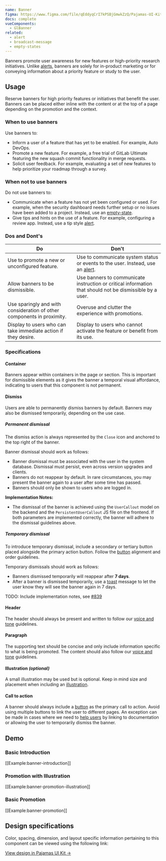 ```yaml
---
name: Banner
figma: https://www.figma.com/file/qEddyqCrI7kPSBjGmwkZzQ/Pajamas-UI-Kit?node-id=425%3A4
docs: complete
vueComponents:
  - GlBanner
related:
  - alert
  - broadcast-message
  - empty-states
---
```


Banners promote user awareness for new features or high-priority research initiatives. Unlike [alerts](/components/alert), banners are solely for in-product marketing or for conveying information about a priority feature or study to the user.

## Usage

Reserve banners for high priority features or initiatives that benefit the user. Banners can be placed either inline with the content or at the top of a page depending on the promotion and the context.

### When to use banners

Use banners to:

- Inform a user of a feature that has yet to be enabled. For example, Auto DevOps.
- Promote a new feature. For example, a free trial of GitLab Ultimate featuring the new squash commit functionality in merge requests.
- Solicit user feedback. For example, evaluating a set of new features to help prioritize your roadmap through a survey. 

### When not to use banners

Do not use banners to:

- Communicate when a feature has not yet been configured or used. For example, when the security dashboard needs further setup or no issues have been added to a project. Instead, use an [empty-state](https://design.gitlab.com/regions/empty-states).
- Give tips and hints on the use of a feature. For example, configuring a review app. Instead, use a tip style [alert](/components/alert).

### Dos and Dont's

| Do | Don't |
| ------ | ------ |
| Use to promote a new or unconfigured feature. | Use to communicate system status or events to the user. Instead, use an [alert](/components/alert). |
| Allow banners to be dismissible. | Use banners to communicate instruction or critical information that should not be dismissible by a user. |
| Use sparingly and with consideration of other components in proximity. | Overuse and clutter the experience with promotions. |
| Display to users who can take immediate action if they desire. | Display to users who cannot activate the feature or benefit from its use. |

### Specifications

#### Container

Banners appear within containers in the page or section. This is important for dismissible elements as it gives the banner a temporal visual affordance, indicating to users that this component is not permanent.

#### Dismiss

Users are able to permanently dismiss banners by default. Banners may also be dismissed temporarily, depending on the use case.

##### Permanent dismissal

The dismiss action is always represented by the `Close` icon and anchored to the top right of the banner.

Banner dismissal should work as follows:
* Banner dismissal must be associated with the user in the system database. Dismissal must persist, even across version upgrades and clients.
* Banners do not reappear by default. In rare circumstances, you may present the banner again to a user after some time has passed.
* Banners should only be shown to users who are logged in.

**Implementation Notes:**
* The dismissal of the banner is achieved using the `UserCallout` model on the backend and the `PersistentUserCallout` JS file on the frontend. If both parameters are implemented correctly, the banner will adhere to the dismissal guidelines above.

##### Temporary dismissal
To introduce temporary dismissal, include a secondary or tertiary button placed alongside the primary action button. Follow the [button](/components/button#alignment-and-order) alignment and order guidelines.

Temporary dismissals should work as follows: 
* Banners dismissed temporarily will reappear after **7 days**.
* After a banner is dismissed temporarily, use a [toast](/components/toast) message to let the user know they will see the banner again in 7 days.

TODO: Include implementation notes, see [#839](https://gitlab.com/gitlab-org/gitlab-services/design.gitlab.com/-/issues/839)

#### Header

The header should always be present and written to follow our [voice and tone](https://design.gitlab.com/content/voice-tone/) guidelines.

#### Paragraph

The supporting text should be concise and only include information specific to what is being promoted. The content should also follow our [voice and tone](https://design.gitlab.com/content/voice-tone/) guidelines.

#### Illustration *(optional)*

A small illustration may be used but is optional. Keep in mind size and placement when including an [illustration](https://design.gitlab.com/product-foundations/illustration).

#### Call to action

A banner should always include a [button](https://design.gitlab.com/components/button) as the primary call to action. Avoid using multiple buttons to link the user to different pages. An exception can be made in cases where we need to [help users](https://design.gitlab.com/usability/helping-users) by linking to documentation or allowing the user to temporarily dismiss the banner.

## Demo

### Basic Introduction

[[Example:banner-introduction]]

### Promotion with Illustration

[[Example:banner-promotion-illustration]]

### Basic Promotion

[[Example:banner-promotion]]


## Design specifications

Color, spacing, dimension, and layout specific information pertaining to this component can be viewed using the following link:

[View design in Pajamas UI Kit →](https://www.figma.com/file/qEddyqCrI7kPSBjGmwkZzQ/Pajamas-UI-Kit?node-id=4845%3A7873)
